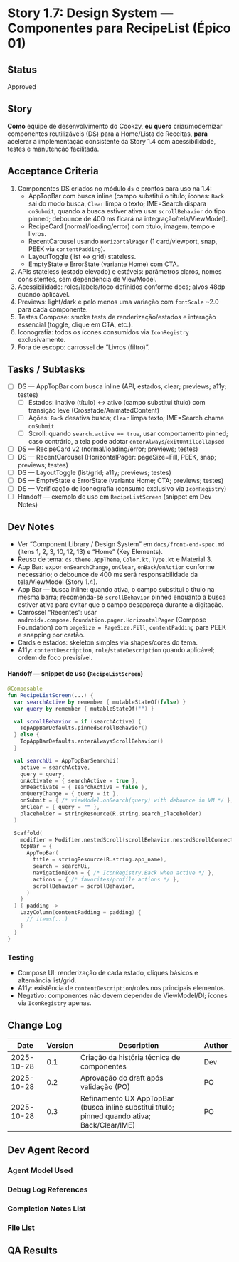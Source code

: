 # Story 1.7: Design System — Componentes para RecipeList (Épico 01)

## Status
Approved

## Story
**Como** equipe de desenvolvimento do Cookzy,
**eu quero** criar/modernizar componentes reutilizáveis (DS) para a Home/Lista de Receitas,
**para** acelerar a implementação consistente da Story 1.4 com acessibilidade, testes e manutenção facilitada.

## Acceptance Criteria
1. Componentes DS criados no módulo `ds` e prontos para uso na 1.4:
   - AppTopBar com busca inline (campo substitui o título; ícones: `Back` sai do modo busca, `Clear` limpa o texto; IME=Search dispara `onSubmit`; quando a busca estiver ativa usar `scrollBehavior` do tipo pinned; debounce de 400 ms ficará na integração/tela/ViewModel).
   - RecipeCard (normal/loading/error) com título, imagem, tempo e livros.
   - RecentCarousel usando `HorizontalPager` (1 card/viewport, snap, PEEK via `contentPadding`).
   - LayoutToggle (list ↔ grid) stateless.
   - EmptyState e ErrorState (variante Home) com CTA.
2. APIs stateless (estado elevado) e estáveis: parâmetros claros, nomes consistentes, sem dependência de ViewModel.
3. Acessibilidade: roles/labels/foco definidos conforme docs; alvos 48dp quando aplicável.
4. Previews: light/dark e pelo menos uma variação com `fontScale` ~2.0 para cada componente.
5. Testes Compose: smoke tests de renderização/estados e interação essencial (toggle, clique em CTA, etc.).
6. Iconografia: todos os ícones consumidos via `IconRegistry` exclusivamente.
7. Fora de escopo: carrossel de “Livros (filtro)”.

## Tasks / Subtasks
- [ ] DS — AppTopBar com busca inline (API, estados, clear; previews; a11y; testes)
  - [ ] Estados: inativo (título) ↔ ativo (campo substitui título) com transição leve (Crossfade/AnimatedContent)
  - [ ] Ações: `Back` desativa busca; `Clear` limpa texto; IME=Search chama `onSubmit`
  - [ ] Scroll: quando `search.active == true`, usar comportamento pinned; caso contrário, a tela pode adotar `enterAlways`/`exitUntilCollapsed`
- [ ] DS — RecipeCard v2 (normal/loading/error; previews; testes)
- [ ] DS — RecentCarousel (HorizontalPager: pageSize=Fill, PEEK, snap; previews; testes)
- [ ] DS — LayoutToggle (list/grid; a11y; previews; testes)
- [ ] DS — EmptyState e ErrorState (variante Home; CTA; previews; testes)
- [ ] DS — Verificação de iconografia (consumo exclusivo via `IconRegistry`)
- [ ] Handoff — exemplo de uso em `RecipeListScreen` (snippet em Dev Notes)

## Dev Notes
- Ver “Component Library / Design System” em `docs/front-end-spec.md` (itens 1, 2, 3, 10, 12, 13) e “Home” (Key Elements).
- Reuso de tema: `ds.theme.AppTheme`, `Color.kt`, `Type.kt` e Material 3.
- App Bar: expor `onSearchChange`, `onClear`, `onBack`/`onAction` conforme necessário; o debounce de 400 ms será responsabilidade da tela/ViewModel (Story 1.4).
- App Bar — busca inline: quando ativa, o campo substitui o título na mesma barra; recomenda-se `scrollBehavior` pinned enquanto a busca estiver ativa para evitar que o campo desapareça durante a digitação.
- Carrossel “Recentes”: usar `androidx.compose.foundation.pager.HorizontalPager` (Compose Foundation) com `pageSize = PageSize.Fill`, `contentPadding` para PEEK e snapping por cartão.
- Cards e estados: skeleton simples via shapes/cores do tema.
- A11y: `contentDescription`, `role`/`stateDescription` quando aplicável; ordem de foco previsível.

#### Handoff — snippet de uso (`RecipeListScreen`)
```kotlin
@Composable
fun RecipeListScreen(...) {
  var searchActive by remember { mutableStateOf(false) }
  var query by remember { mutableStateOf("") }

  val scrollBehavior = if (searchActive) {
    TopAppBarDefaults.pinnedScrollBehavior()
  } else {
    TopAppBarDefaults.enterAlwaysScrollBehavior()
  }

  val searchUi = AppTopBarSearchUi(
    active = searchActive,
    query = query,
    onActivate = { searchActive = true },
    onDeactivate = { searchActive = false },
    onQueryChange = { query = it },
    onSubmit = { /* viewModel.onSearch(query) with debounce in VM */ },
    onClear = { query = "" },
    placeholder = stringResource(R.string.search_placeholder)
  )

  Scaffold(
    modifier = Modifier.nestedScroll(scrollBehavior.nestedScrollConnection),
    topBar = {
      AppTopBar(
        title = stringResource(R.string.app_name),
        search = searchUi,
        navigationIcon = { /* IconRegistry.Back when active */ },
        actions = { /* favorites/profile actions */ },
        scrollBehavior = scrollBehavior,
      )
    }
  ) { padding ->
    LazyColumn(contentPadding = padding) {
      // items(...)
    }
  }
}
```

### Testing
- Compose UI: renderização de cada estado, cliques básicos e alternância list/grid.
- A11y: existência de `contentDescription`/roles nos principais elementos.
- Negativo: componentes não devem depender de ViewModel/DI; ícones via `IconRegistry` apenas.

## Change Log
| Date       | Version | Description                                | Author |
|------------|---------|--------------------------------------------|--------|
| 2025-10-28 | 0.1     | Criação da história técnica de componentes | Dev    |
| 2025-10-28 | 0.2     | Aprovação do draft após validação (PO)     | PO     |
| 2025-10-28 | 0.3     | Refinamento UX AppTopBar (busca inline substitui título; pinned quando ativa; Back/Clear/IME) | PO     |

## Dev Agent Record

### Agent Model Used

### Debug Log References

### Completion Notes List

### File List

## QA Results
